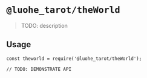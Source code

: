 # `@luohe_tarot/theWorld`

> TODO: description

## Usage

```
const theworld = require('@luohe_tarot/theWorld');

// TODO: DEMONSTRATE API
```
